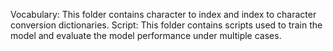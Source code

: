 Vocabulary: This folder contains character to index and index to character conversion dictionaries.
Script: This folder contains scripts used to train the model and evaluate the model performance under multiple cases.
